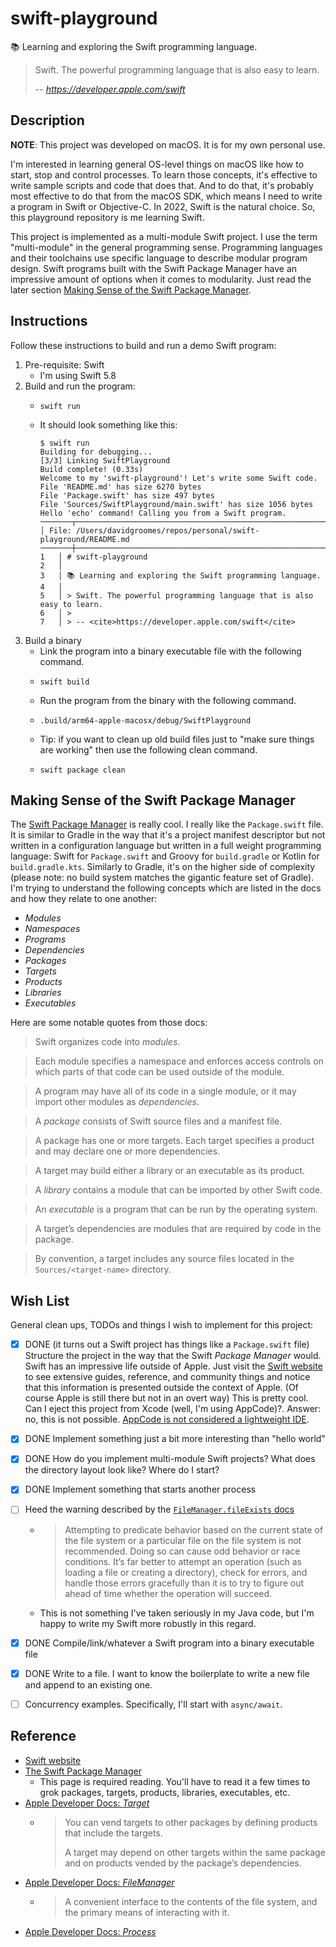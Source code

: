 # swift-playground

📚 Learning and exploring the Swift programming language.

> Swift. The powerful programming language that is also easy to learn.
>
> -- <cite>https://developer.apple.com/swift</cite>


## Description

**NOTE**: This project was developed on macOS. It is for my own personal use.

I'm interested in learning general OS-level things on macOS like how to start, stop and control processes. To learn
those concepts, it's effective to write sample scripts and code that does that. And to do that, it's probably most
effective to do that from the macOS SDK, which means I need to write a program in Swift or Objective-C. In 2022, Swift
is the natural choice. So, this playground repository is me learning Swift.

This project is implemented as a multi-module Swift project. I use the term "multi-module" in the general programming
sense. Programming languages and their toolchains use specific language to describe modular program design. Swift programs
built with the Swift Package Manager have an impressive amount of options when it comes to modularity. Just read the later
section [Making Sense of the Swift Package Manager](#making-sense-of-the-swift-package-manager).


## Instructions

Follow these instructions to build and run a demo Swift program:

1. Pre-requisite: Swift
   * I'm using Swift 5.8
2. Build and run the program:
   * ```shell
     swift run
     ```
   * It should look something like this:
     ```text
     $ swift run
     Building for debugging...
     [3/3] Linking SwiftPlayground
     Build complete! (0.33s)
     Welcome to my 'swift-playground'! Let's write some Swift code.
     File 'README.md' has size 6270 bytes
     File 'Package.swift' has size 497 bytes
     File 'Sources/SwiftPlayground/main.swift' has size 1056 bytes
     Hello 'echo' command! Calling you from a Swift program.
     ───────┬────────────────────────────────────────────────────────────────────────────────────────────────────────────────────────────────────────────────────────────────────────────────────────────────────
     │ File: /Users/davidgroomes/repos/personal/swift-playground/README.md
     ───────┼────────────────────────────────────────────────────────────────────────────────────────────────────────────────────────────────────────────────────────────────────────────────────────────────────
     1   │ # swift-playground
     2   │
     3   │ 📚 Learning and exploring the Swift programming language.
     4   │
     5   │ > Swift. The powerful programming language that is also easy to learn.
     6   │ >
     7   │ > -- <cite>https://developer.apple.com/swift</cite>
     ```
3. Build a binary
   * Link the program into a binary executable file with the following command.
   * ```shell
     swift build
     ```
   * Run the program from the binary with the following command.
   * ```shell
     .build/arm64-apple-macosx/debug/SwiftPlayground
     ```
   * Tip: if you want to clean up old build files just to "make sure things are working" then use the following clean command.
   * ```shell
     swift package clean
     ```


## Making Sense of the Swift Package Manager

The [Swift Package Manager](https://www.swift.org/package-manager/) is really cool. I really like the `Package.swift`
file. It is similar to Gradle in the way that it's a project manifest descriptor but not written in a configuration
language but written in a full weight programming language: Swift for `Package.swift` and Groovy for `build.gradle` or
Kotlin for `build.gradle.kts`. Similarly to Gradle, it's on the higher side of complexity (please note: no build system
matches the gigantic feature set of Gradle). I'm trying to understand the following concepts which are listed in the
docs and how they relate to one another:

* *Modules*
* *Namespaces*
* *Programs*
* *Dependencies*
* *Packages*
* *Targets*
* *Products*
* *Libraries*
* *Executables*

Here are some notable quotes from those docs:

> Swift organizes code into *modules*.

> Each module specifies a namespace and enforces access controls on which parts of that code can be used outside of the
> module.

> A program may have all of its code in a single module, or it may import other modules as *dependencies*.

> A *package* consists of Swift source files and a manifest file.

> A package has one or more targets. Each target specifies a product and may declare one or more dependencies.

> A target may build either a library or an executable as its product.

> A *library* contains a module that can be imported by other Swift code.

> An *executable* is a program that can be run by the operating system.

> A target’s dependencies are modules that are required by code in the package.

> By convention, a target includes any source files located in the `Sources/<target-name>` directory.


## Wish List

General clean ups, TODOs and things I wish to implement for this project:

* [x] DONE (it turns out a Swift project has things like a `Package.swift` file) Structure the project in the way that the Swift *Package Manager* would. Swift has an impressive life outside of
  Apple. Just visit the [Swift website](https://www.swift.org/) to see extensive guides, reference, and community things
  and notice that this information is presented outside the context of Apple. (Of course Apple is still there but not in an overt way)
  This is pretty cool. Can I eject this project from Xcode (well, I'm using AppCode)?. Answer: no, this is not possible.
  [AppCode is not considered a lightweight IDE](https://intellij-support.jetbrains.com/hc/en-us/community/posts/360005062659-Can-I-get-Swift-code-completion-and-syntax-highlighting-in-IntelliJ-).
* [x] DONE Implement something just a bit more interesting than "hello world"
* [x] DONE How do you implement multi-module Swift projects? What does the directory layout look like? Where do I start?
* [x] DONE Implement something that starts another process
* [ ] Heed the warning described by the [`FileManager.fileExists` docs](https://developer.apple.com/documentation/foundation/filemanager/1415645-fileexists)
   * > Attempting to predicate behavior based on the current state of the file system or a particular file on the file
       system is not recommended. Doing so can cause odd behavior or race conditions. It’s far better to attempt an
       operation (such as loading a file or creating a directory), check for errors, and handle those errors gracefully
       than it is to try to figure out ahead of time whether the operation will succeed.
   * This is not something I've taken seriously in my Java code, but I'm happy to write my Swift more robustly in
     this regard.
* [x] DONE Compile/link/whatever a Swift program into a binary executable file
* [x] DONE Write to a file. I want to know the boilerplate to write a new file and append to an existing one.
* [ ] Concurrency examples. Specifically, I'll start with `async/await`.


## Reference

* [Swift website](https://www.swift.org/)
* [The Swift Package Manager](https://www.swift.org/package-manager/)
  * This page is required reading. You'll have to read it a few times to grok packages, targets, products, libraries,
    executables, etc.
* [Apple Developer Docs: *Target*](https://developer.apple.com/documentation/packagedescription/target)
  * > You can vend targets to other packages by defining products that include the targets.
    > 
    > A target may depend on other targets within the same package and on products vended by the package’s dependencies. 
* [Apple Developer Docs: *FileManager*](https://developer.apple.com/documentation/foundation/filemanager)
  * > A convenient interface to the contents of the file system, and the primary means of interacting with it.
* [Apple Developer Docs: *Process*](https://developer.apple.com/documentation/foundation/process)
